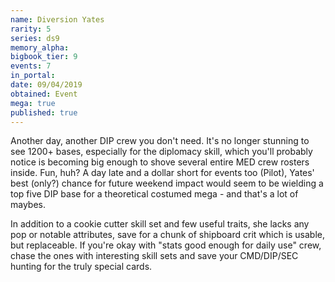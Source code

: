 ```yaml
---
name: Diversion Yates
rarity: 5
series: ds9
memory_alpha:
bigbook_tier: 9
events: 7
in_portal:
date: 09/04/2019
obtained: Event
mega: true
published: true
---
```


Another day, another DIP crew you don't need. It's no longer stunning to see 1200+ bases, especially for the diplomacy skill, which you'll probably notice is becoming big enough to shove several entire MED crew rosters inside. Fun, huh? A day late and a dollar short for events too (Pilot), Yates' best (only?) chance for future weekend impact would seem to be wielding a top five DIP base for a theoretical costumed mega - and that's a lot of maybes.

In addition to a cookie cutter skill set and few useful traits, she lacks any pop or notable attributes, save for a chunk of shipboard crit which is usable, but replaceable. If you're okay with "stats good enough for daily use" crew, chase the ones with interesting skill sets and save your CMD/DIP/SEC hunting for the truly special cards.
